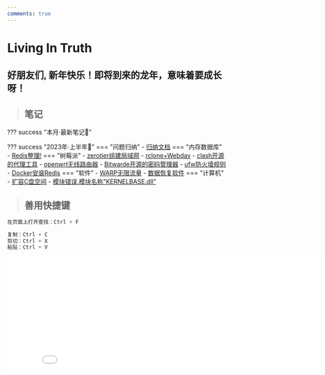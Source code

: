 ```yaml
---
comments: true
---
```

 
# Living In Truth

## 好朋友们, 新年快乐！即将到来的龙年，意味着要成长呀！

>## 笔记

??? success "本月·最新笔记🐹"

??? success "2023年·上半年🐤"
    === "问题归纳"
        - [归纳文档](app/wrong/CodeProblems)
    === "内存数据库"
        - [Redis整理!](app/redis/redisTidy/)
    === "树莓派"
        - [zerotier组建局域网](pc/raspberry/zerotier)
        - [rclone+Webdav](pc/raspberry/rclone)
        - [clash开源的代理工具](pc/raspberry/clash)
        - [openwrt无线路由器](pc/raspberry/openwrt)
        - [Bitwarde开源的密码管理器](pc/raspberry/bitwarden/)
        - [ufw防火墙规则](pc/raspberry/ufw)
        - [Docker安装Redis](pc/raspberry/redis)
    === "软件"
        - [WARP无限流量](pc/software/CloudflareWarp)
        - [数据恢复软件](pc/software/DataRecovery)
    === "计算机"
        - [扩容C盘空间](pc/computer/capacity)
        - [模块错误,模块名称“KERNELBASE.dll”](pc/computer/kernelbase)


>## 善用快捷键

```sql
在页面上打开查找：Ctrl + F 

复制：Ctrl + C
剪切：Ctrl + X
粘贴：Ctrl + V

```
<iframe frameborder="no" border="0" marginwidth="0" marginheight="0" width=850 height=260 src="//music.163.com/outchain/player?type=0&id=9258578171&auto=1&height=430">
</iframe>

